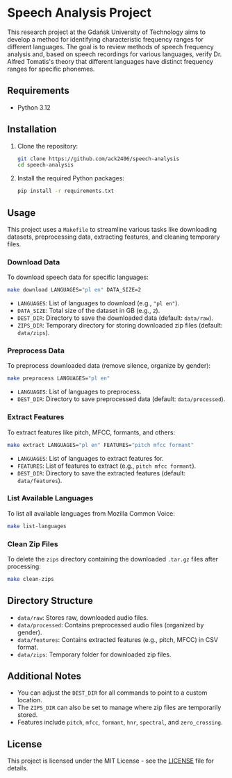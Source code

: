 # Speech Analysis Project

This research project at the Gdańsk University of Technology aims to develop a method for identifying characteristic frequency ranges for different languages. The goal is to review methods of speech frequency analysis and, based on speech recordings for various languages, verify Dr. Alfred Tomatis's theory that different languages have distinct frequency ranges for specific phonemes.

## Requirements

- Python 3.12


## Installation

1. Clone the repository:

    ```bash
    git clone https://github.com/ack2406/speech-analysis
    cd speech-analysis
    ```

2. Install the required Python packages:

    ```bash
    pip install -r requirements.txt
    ```


## Usage

This project uses a `Makefile` to streamline various tasks like downloading datasets, preprocessing data, extracting features, and cleaning temporary files.

### Download Data

To download speech data for specific languages:

```bash
make download LANGUAGES="pl en" DATA_SIZE=2
```

- `LANGUAGES`: List of languages to download (e.g., `"pl en"`).
- `DATA_SIZE`: Total size of the dataset in GB (e.g., `2`).
- `DEST_DIR`: Directory to save the downloaded data (default: `data/raw`).
- `ZIPS_DIR`: Temporary directory for storing downloaded zip files (default: `data/zips`).

### Preprocess Data

To preprocess downloaded data (remove silence, organize by gender):

```bash
make preprocess LANGUAGES="pl en"
```

- `LANGUAGES`: List of languages to preprocess.
- `DEST_DIR`: Directory to save preprocessed data (default: `data/processed`).

### Extract Features

To extract features like pitch, MFCC, formants, and others:

```bash
make extract LANGUAGES="pl en" FEATURES="pitch mfcc formant"
```

- `LANGUAGES`: List of languages to extract features for.
- `FEATURES`: List of features to extract (e.g., `pitch mfcc formant`).
- `DEST_DIR`: Directory to save the extracted features (default: `data/features`).

### List Available Languages

To list all available languages from Mozilla Common Voice:

```bash
make list-languages
```

### Clean Zip Files

To delete the `zips` directory containing the downloaded `.tar.gz` files after processing:

```bash
make clean-zips
```

## Directory Structure

- `data/raw`: Stores raw, downloaded audio files.
- `data/processed`: Contains preprocessed audio files (organized by gender).
- `data/features`: Contains extracted features (e.g., pitch, MFCC) in CSV format.
- `data/zips`: Temporary folder for downloaded zip files.

## Additional Notes

- You can adjust the `DEST_DIR` for all commands to point to a custom location.
- The `ZIPS_DIR` can also be set to manage where zip files are temporarily stored.
- Features include `pitch`, `mfcc`, `formant`, `hnr`, `spectral`, and `zero_crossing`.

## License

This project is licensed under the MIT License - see the [LICENSE](LICENSE) file for details.
